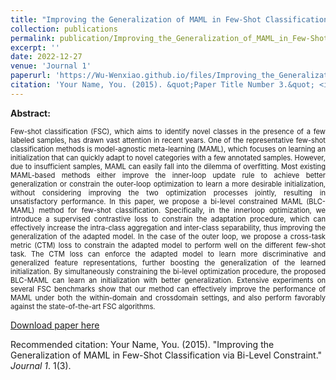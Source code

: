 ```yaml
---
title: "Improving the Generalization of MAML in Few-Shot Classification via Bi-Level Constraint"
collection: publications
permalink: publication/Improving_the_Generalization_of_MAML_in_Few-Shot_Classification_via_Bi-Level_Constraint
excerpt: ''
date: 2022-12-27
venue: 'Journal 1'
paperurl: 'https://Wu-Wenxiao.github.io/files/Improving_the_Generalization_of_MAML_in_Few-Shot_Classification_via_Bi-Level_Constraint.pdf'
citation: 'Your Name, You. (2015). &quot;Paper Title Number 3.&quot; <i>Journal 1</i>. 1(3).'
---
```

**Abstract:** <p style="text-align: justify;font-size: 80%;">
 Few-shot classification (FSC), which aims to identify novel classes in the presence of a few labeled samples, has drawn vast attention in recent years. One of the representative few-shot classification methods is model-agnostic meta-learning (MAML), which focuses on learning an initialization that can quickly adapt to novel categories with a few annotated samples. However, due to insufficient samples, MAML can easily fall into the dilemma of overfitting. Most existing MAML-based methods either improve the inner-loop update rule to achieve better generalization or constrain the outer-loop optimization to learn a more desirable initialization, without considering improving the two optimization processes jointly, resulting in unsatisfactory performance. In this paper, we propose a bi-level constrained MAML (BLC-MAML) method for few-shot classification. Specifically, in the innerloop optimization, we introduce a supervised contrastive loss to constrain the adaptation procedure, which can effectively increase the intra-class aggregation and inter-class separability, thus improving the generalization of the adapted model. In the case of the outer loop, we propose a cross-task metric (CTM) loss to constrain the adapted model to perform well on the different few-shot task. The CTM loss can enforce the adapted model to learn more discriminative and generalized feature representations, further boosting the generalization of the learned initialization. By simultaneously constraining the bi-level optimization procedure, the proposed BLC-MAML can learn an initialization with better generalization. Extensive experiments on several FSC benchmarks show that our method can effectively improve the performance of MAML under both the within-domain and crossdomain settings, and also perform favorably against the state-of-the-art FSC algorithms.
</p>

[Download paper here](https://Wu-Wenxiao.github.io/files/Improving_the_Generalization_of_MAML_in_Few-Shot_Classification_via_Bi-Level_Constraint.pdf)

Recommended citation: Your Name, You. (2015). "Improving the Generalization of MAML in Few-Shot Classification via Bi-Level Constraint." <i>Journal 1</i>. 1(3).